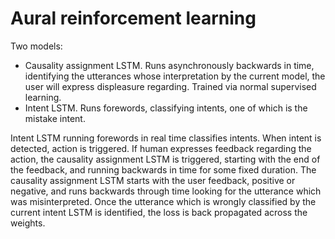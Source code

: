 # Aural reinforcement learning

Two models:
- Causality assignment LSTM. Runs asynchronously backwards in time, identifying the utterances whose interpretation by the current model, the user will express displeasure regarding. Trained via normal supervised learning.
- Intent LSTM. Runs forewords, classifying intents, one of which is the mistake intent.

Intent LSTM running forewords in real time classifies intents.
When intent is detected, action is triggered.
If human expresses feedback regarding the action, the causality assignment LSTM is triggered, starting with the end of the feedback, and running backwards in time for some fixed duration.
The causality assignment LSTM starts with the user feedback, positive or negative, and runs backwards through time looking for the utterance which was misinterpreted.
Once the utterance which is wrongly classified by the current intent LSTM is identified, the loss is back propagated across the weights.
